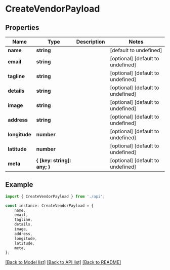 # CreateVendorPayload


## Properties

Name | Type | Description | Notes
------------ | ------------- | ------------- | -------------
**name** | **string** |  | [default to undefined]
**email** | **string** |  | [optional] [default to undefined]
**tagline** | **string** |  | [optional] [default to undefined]
**details** | **string** |  | [optional] [default to undefined]
**image** | **string** |  | [optional] [default to undefined]
**address** | **string** |  | [optional] [default to undefined]
**longitude** | **number** |  | [optional] [default to undefined]
**latitude** | **number** |  | [optional] [default to undefined]
**meta** | **{ [key: string]: any; }** |  | [optional] [default to undefined]

## Example

```typescript
import { CreateVendorPayload } from './api';

const instance: CreateVendorPayload = {
    name,
    email,
    tagline,
    details,
    image,
    address,
    longitude,
    latitude,
    meta,
};
```

[[Back to Model list]](../README.md#documentation-for-models) [[Back to API list]](../README.md#documentation-for-api-endpoints) [[Back to README]](../README.md)
